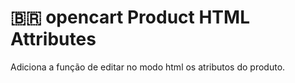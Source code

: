 # :brazil: opencart Product HTML Attributes
Adiciona a função de editar no modo html os atributos do produto.
